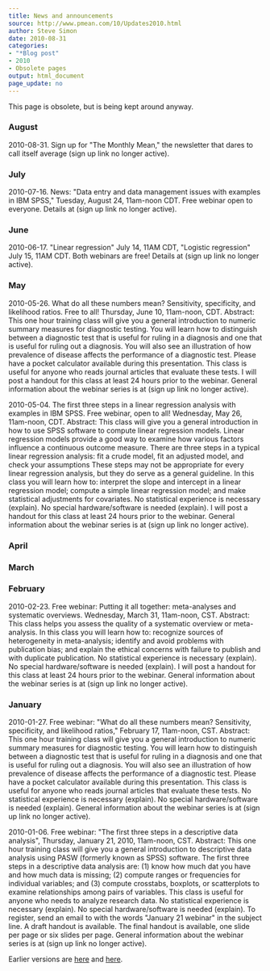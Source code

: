 ```yaml
---
title: News and announcements
source: http://www.pmean.com/10/Updates2010.html
author: Steve Simon
date: 2010-08-31
categories:
- "*Blog post"
- 2010
- Obsolete pages
output: html_document
page_update: no
---
```


This page is obsolete, but is being kept around anyway.

### August

2010-08-31. Sign up for "The Monthly Mean," the newsletter that dares to call itself average (sign up link no longer active).

### July
 
2010-07-16. News: "Data entry and data management issues with examples in IBM SPSS," Tuesday, August 24, 11am-noon CDT. Free webinar open to everyone. Details at (sign up link no longer active).

### June
 
2010-06-17. "Linear regression" July 14, 11AM CDT, "Logistic regression" July 15, 11AM CDT. Both webinars are free! Details at (sign up link no longer active).

### May
 
2010-05-26. What do all these numbers mean? Sensitivity, specificity, and likelihood ratios.  Free to all! Thursday, June 10, 11am-noon, CDT. Abstract: This one hour training class will give you a general introduction to numeric summary measures for diagnostic testing. You will learn how to distinguish between a diagnostic test that is useful for ruling in a diagnosis and one that is useful for ruling out a diagnosis. You will also see an illustration of how prevalence of disease affects the performance of a diagnostic test. Please have a pocket calculator available during this presentation. This class is useful for anyone who reads journal articles that evaluate these tests. I will post a handout for this class at least 24 hours prior to the webinar. General information about the webinar series is at (sign up link no longer active).

2010-05-04. The first three steps in a linear regression analysis with examples in IBM SPSS. Free webinar, open to all! Wednesday, May 26, 11am-noon, CDT. Abstract: This class will give you a general introduction in how to use SPSS software to compute linear regression models. Linear regression models provide a good way to examine how various factors influence a continuous outcome measure. There are three steps in a typical linear regression analysis: fit a crude model, fit an adjusted model, and check your assumptions These steps may not be appropriate for every linear regression analysis, but they do serve as a general guideline. In this class you will learn how to: interpret the slope and intercept in a linear regression model; compute a simple linear regression model; and make statistical adjustments for covariates. No statistical experience is necessary (explain). No special hardware/software is needed (explain). I will post a handout for this class at least 24 hours prior to the webinar. General information about the webinar series is at (sign up link no longer active).

### April

### March

### February
 
2010-02-23. Free webinar: Putting it all together: meta-analyses and systematic overviews. Wednesday, March 31, 11am-noon, CST. Abstract: This class helps you assess the quality of a systematic overview or meta-analysis. In this class you will learn how to: recognize sources of heterogeneity in meta-analysis; identify and avoid problems with publication bias; and explain the ethical concerns with failure to publish and with duplicate publication. No statistical experience is necessary (explain). No special hardware/software is needed (explain). I will post a handout for this class at least 24 hours prior to the webinar. General information about the webinar series is at (sign up link no longer active).

### January
 
2010-01-27. Free webinar: "What do all these numbers mean? Sensitivity, specificity, and likelihood ratios," February 17, 11am-noon, CST. Abstract: This one hour training class will give you a general introduction to numeric summary measures for diagnostic testing. You will learn how to distinguish between a diagnostic test that is useful for ruling in a diagnosis and one that is useful for ruling out a diagnosis. You will also see an illustration of how prevalence of disease affects the performance of a diagnostic test. Please have a pocket calculator available during this presentation. This class is useful for anyone who reads journal articles that evaluate these tests. No statistical experience is necessary (explain). No special hardware/software is needed (explain). General information about the webinar series is at (sign up link no longer active).

2010-01-06. Free webinar: "The first three steps in a descriptive data analysis", Thursday, January 21, 2010, 11am-noon, CST. Abstract: This one hour training class will give you a general introduction to descriptive data analysis using PASW (formerly known as SPSS) software. The first three steps in a descriptive data analysis are: (1) know how much dat you have and how much data is missing; (2) compute ranges or frequencies for individual variables; and (3) compute crosstabs, boxplots, or scatterplots to examine relationships among pairs of variables. This class is useful for anyone who needs to analyze research data. No statistical experience is necessary (explain). No special hardware/software is needed (explain). To register, send an email to with the words "January 21 webinar" in the subject line.  A draft handout is available. The final handout is available, one slide per page or six slides per page. General information about the webinar series is at (sign up link no longer active).

Earlier versions are [here][sim1] and [here][sim2].

[sim1]: http://www.pmean.com/10/Updates2010.html
[sim2]: http://new.pmean.com/news-and-announcements-2010/
